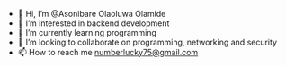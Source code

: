 - 👋 Hi, I’m @Asonibare Olaoluwa Olamide
- 👀 I’m interested in backend development
- 🌱 I’m currently learning programming
- 💞️ I’m looking to collaborate on programming, networking and security
- 📫 How to reach me numberlucky75@gmail.com

<!---
Asonibare/Asonibare is a ✨ special ✨ repository because its `README.md` (this file) appears on your GitHub profile.
You can click the Preview link to take a look at your changes.
--->
